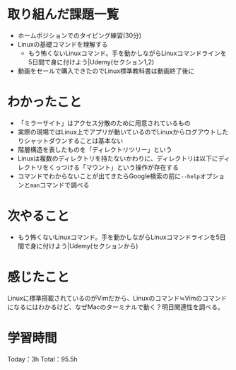 # 取り組んだ課題一覧
- ホームポジションでのタイピング練習(30分)
- Linuxの基礎コマンドを理解する
	- もう怖くないLinuxコマンド。手を動かしながらLinuxコマンドラインを5日間で身に付けよう|Udemy(セクション1,2)
- 動画をセールで購入できたのでLinux標準教科書は動画終了後に

# わかったこと
- 「ミラーサイト」はアクセス分散のために用意されているもの
- 実際の現場ではLinux上でアプリが動いているのでLinuxからログアウトしたりシャットダウンすることは基本ない
- 階層構造を表したものを「ディレクトリツリー」という
- Linuxは複数のディレクトリを持たないかわりに、ディレクトリは以下にディレクトリをくっつける「マウント」という操作が存在する
- コマンドでわからないことが出てきたらGoogle検索の前に`--help`オプションと`man`コマンドで調べる

# 次やること
- もう怖くないLinuxコマンド。手を動かしながらLinuxコマンドラインを5日間で身に付けよう|Udemy(セクションから)

# 感じたこと
Linuxに標準搭載されているのがVimだから、Linuxのコマンド≒Vimのコマンドになるにはわかるけど、なぜMacのターミナルで動く？明日関連性を調べる。

# 学習時間
Today：3h Total：95.5h
